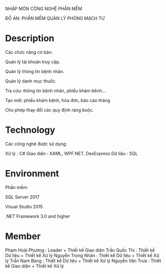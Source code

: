 NHẬP MÔN CÔNG NGHỆ PHẦN MỀM

ĐỒ ÁN: PHẦN MỀM QUẢN LÝ PHÒNG MẠCH TƯ

# Description

Các chức năng cơ bản:

Quản lý tài khoản truy cập.

Quản lý thông tin bệnh nhân.

Quản lý danh mục thuốc.

Tra cứu: thông tin bệnh nhân, phiếu khám bênh...

Tạo mới: phiếu khám bệnh, hóa đơn, báo cáo tháng

Cho phép thay đổi các quy định ràng buộc.

# Technology

Các công nghệ được sử dụng:

Xữ lý 		: C#
Giao diện	: XAML, WPF.NET, DexExpress
Dữ liệu		: SQL

# Environment

Phần mềm:

SQL Server 2017

Visual Studio 2015

.NET Framework 3.0 and higher

# Member

Phạm Hoài Phương	: Leader + Thiết kế Giao diện
Trần Quốc Thi		: Thiết kế Dữ liệu + Thiết kế Xử lý
Nguyễn Trọng Nhân	: Thiết kế Dữ liệu + Thiết kế Xử lý
Trần Nam Bàng		: Thiết kế Dữ liệu + Thiết kế Xử lý
Nguyễn Văn Trưa		: Thiết kế Giao diện + Thiết kế Xử lý
